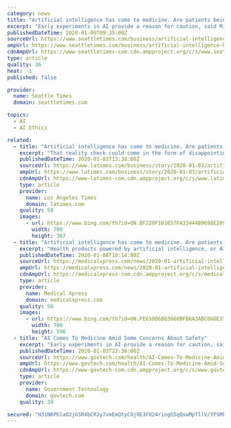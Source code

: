 ```yaml
---
category: news
title: "Artificial intelligence has come to medicine. Are patients being put at risk?"
excerpt: "Early experiments in AI provide a reason for caution, said Mildred Cho, a professor of pediatrics at Stanford’s Center for Biomedical Ethics. In one case, AI software incorrectly concluded that people with pneumonia were less likely to die if they had asthma, an error that could have led doctors to deprive asthma patients of the extra care ..."
publishedDateTime: 2020-01-06T09:35:00Z
sourceUrl: https://www.seattletimes.com/business/artificial-intelligence-has-come-to-medicine-are-patients-being-put-at-risk/
ampUrl: https://www.seattletimes.com/business/artificial-intelligence-has-come-to-medicine-are-patients-being-put-at-risk/?amp=1
cdnAmpUrl: https://www-seattletimes-com.cdn.ampproject.org/c/s/www.seattletimes.com/business/artificial-intelligence-has-come-to-medicine-are-patients-being-put-at-risk/?amp=1
type: article
quality: 36
heat: -1
published: false

provider:
  name: Seattle Times
  domain: seattletimes.com

topics:
  - AI
  - AI Ethics

related:
  - title: "Artificial intelligence has come to medicine. Are patients being put at risk?"
    excerpt: "That reality check could come in the form of disappointing results when AI products are ushered into the real world. Even Topol, the author of “Deep Medicine: How Artificial Intelligence Can Make Healthcare Human Again,” acknowledges that many AI products are little more than hot air. Experts such as Dr. Bob Kocher, a partner at the venture ..."
    publishedDateTime: 2020-01-03T13:38:00Z
    sourceUrl: https://www.latimes.com/business/story/2020-01-03/artificial-intelligence-healthcare
    ampUrl: https://www.latimes.com/business/story/2020-01-03/artificial-intelligence-healthcare?_amp=true
    cdnAmpUrl: https://www-latimes-com.cdn.ampproject.org/c/s/www.latimes.com/business/story/2020-01-03/artificial-intelligence-healthcare?_amp=true
    type: article
    provider:
      name: Los Angeles Times
      domain: latimes.com
    quality: 58
    images:
      - url: https://www.bing.com/th?id=ON.BF220F161657FA33444B9698E20930D2
        width: 700
        height: 367
  - title: "Artificial intelligence has come to medicine. Are patients being put at risk?"
    excerpt: "Health products powered by artificial intelligence, or AI, are streaming into our lives, from virtual doctor apps to wearable sensors and drugstore chatbots. IBM boasted that its AI could \"outthink cancer.\" Others say computer systems that read X-rays will make radiologists obsolete. \"There's nothing that I've seen in my 30-plus years studying ..."
    publishedDateTime: 2020-01-08T18:14:00Z
    sourceUrl: https://medicalxpress.com/news/2020-01-artificial-intelligence-medicine-patients.html
    ampUrl: https://medicalxpress.com/news/2020-01-artificial-intelligence-medicine-patients.amp
    cdnAmpUrl: https://medicalxpress-com.cdn.ampproject.org/c/s/medicalxpress.com/news/2020-01-artificial-intelligence-medicine-patients.amp
    type: article
    provider:
      name: Medical Xpress
      domain: medicalxpress.com
    quality: 56
    images:
      - url: https://www.bing.com/th?id=ON.FE650D6B83660BFB6A3ABC06DE37934F
        width: 700
        height: 596
  - title: "AI Comes To Medicine Amid Some Concerns About Safety"
    excerpt: "Early experiments in AI provide a reason for caution, said Mildred Cho, a professor of pediatrics at Stanford's Center for Biomedical Ethics. In one case, AI software incorrectly concluded that people with pneumonia were less likely to die if they had asthmaan error that could have led doctors to deprive asthma patients of the extra care they need."
    publishedDateTime: 2020-01-03T22:36:00Z
    sourceUrl: https://www.govtech.com/health/AI-Comes-To-Medicine-Amid-Some-Concerns-About-Safety.html
    ampUrl: https://www.govtech.com/health/AI-Comes-To-Medicine-Amid-Some-Concerns-About-Safety.html?AMP
    cdnAmpUrl: https://www-govtech-com.cdn.ampproject.org/c/s/www.govtech.com/health/AI-Comes-To-Medicine-Amid-Some-Concerns-About-Safety.html?AMP
    type: article
    provider:
      name: Government Technology
      domain: govtech.com
    quality: 39

secured: "H31NKPhlaO2jGSR4bCR2y7vmEmQtyC8jOE3FU24riogG5qQvwMpTllV/YFSMkk8xuozDceKcqIkGYzBlqUD60qNZHQAjJv58qo9SDwA05FOYQAKP/+Kjr0Dhx1B42QSPY166dmPZz51IxIp6ckZkg13cCYGkNhWNdbmt2yVA6Q7I+5Raog+FkD/ABRq2d4iOIqT8BdbF8KiZH3XgbyPIAN3iPhC+Km4UQejCJxKnOCBFYqUzl/d3HSEqZgBvU24rRiN/H9xSLam5zPnTVrjQnA==;zKZULP6NBmsP/Ws7d6II4w=="
---
```


